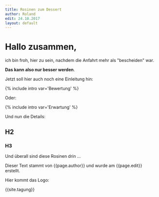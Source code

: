 ```yaml
---
title: Rosinen zum Dessert
author: Roland
edit: 24.10.2017
layout: default
---
```


# Hallo zusammen,

ich bin froh, hier zu sein, nachdem die Anfahrt mehr als "bescheiden" war.

**Das kann also nur besser werden**.

Jetzt soll hier auch noch eine Einleitung hin:

{% include intro var='Bewertung' %}

Oder: 

{% include intro var='Erwartung' %}

Und nun die Details:
## H2
### H3 

Und überall sind diese Rosinen drin ...

Dieser Text stammt von {{page.author}} und wurde am {{page.edit}} erstellt.

Hier kommt das Logo:

{{site.tagung}}
